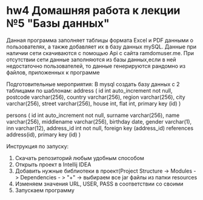 # hw4 Домашняя работа к лекции №5 "Базы данных"
Данная программа заполняет таблицы формата Excel и PDF данными о пользователях, а также добавляет их в базу данных mySQL. 
Данные при наличии сети скачиваются с помощью Api с сайта ramdomuser.me. При отсутствии сети данные заполняются из базы данных,если в ней
недостаточно пользователей, то данные генерируются рандомно из файлов, приложенных к программе

Подготовительные мероприятия:
В mysql создать базу данных с 2 таблицами по шаблонам:
address ( id int auto_increment not null, postcode varchar(256), country varchar(256), region varchar(256), city varchar(256), street varchar(256), house int, flat int, primary key (id) )

persons ( id int auto_increment not null, surname varchar(256), name varchar(256), middlename varchar(256), birthday date, gender varchar(1), inn varchar(12), address_id int not null, foreign key (address_id) references address(id), primary key (id) )

Инструкция по запуску:
1. Скачать репозиторий любым удобным способом
2. Открыть проект в Intellij IDEA
3. Добавить нужные библиотеки в проект(Project Structure -> Modules -> Dependencies - > "+" -> выбираем все jar файлы из папки resources
4. Изменяем значения URL, USER, PASS в соответствии со своими
5. Запускаем программу
